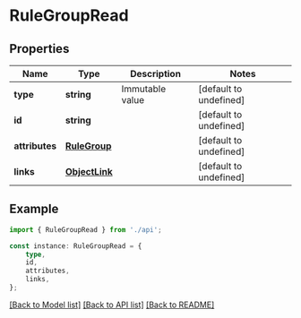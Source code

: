 # RuleGroupRead


## Properties

Name | Type | Description | Notes
------------ | ------------- | ------------- | -------------
**type** | **string** | Immutable value | [default to undefined]
**id** | **string** |  | [default to undefined]
**attributes** | [**RuleGroup**](RuleGroup.md) |  | [default to undefined]
**links** | [**ObjectLink**](ObjectLink.md) |  | [default to undefined]

## Example

```typescript
import { RuleGroupRead } from './api';

const instance: RuleGroupRead = {
    type,
    id,
    attributes,
    links,
};
```

[[Back to Model list]](../README.md#documentation-for-models) [[Back to API list]](../README.md#documentation-for-api-endpoints) [[Back to README]](../README.md)
